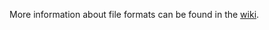 

More information about file formats can be found in the [wiki](https://github.com/MediaevalPersonDiscoveryTask/metadata/wiki).